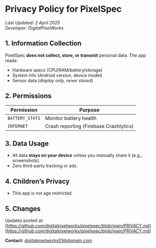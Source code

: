 # Privacy Policy for PixelSpec
*Last Updated: 2 April 2025*  
*Developer: DigitalPixelWorks*

## 1. Information Collection
PixelSpec **does not collect, store, or transmit** personal data. The app reads:
- Hardware specs (CPU/RAM/battery/storage)
- System info (Android version, device model)
- Sensor data (*display only, never stored*)

## 2. Permissions
| Permission | Purpose |  
|------------|---------|  
| `BATTERY_STATS` | Monitor battery health |  
| `INTERNET` | Crash reporting (Firebase Crashlytics) |  

## 3. Data Usage
- All data **stays on your device** unless you manually share it (e.g., screenshots).
- Zero third-party tracking or ads.

## 4. Children’s Privacy
- This app is not age restricted. 

## 5. Changes
Updates posted at:  
[https://github.com/digitalpixelworks/pixelspec/blob/main/PRIVACY.md](https://github.com/digitalpixelworks/pixelspec/blob/main/PRIVACY.md)

**Contact:** [digitalpixelworks01@domain.com](mailto:digitalpixelworks01@domain.com)  